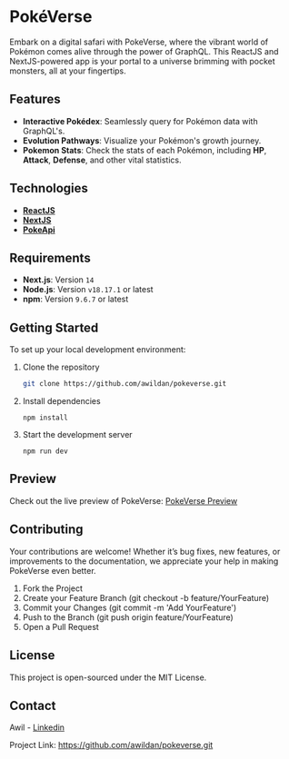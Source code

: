 # PokéVerse

Embark on a digital safari with PokeVerse, where the vibrant world of Pokémon comes alive through the power of GraphQL. This ReactJS and NextJS-powered app is your portal to a universe brimming with pocket monsters, all at your fingertips.

## Features

- **Interactive Pokédex**: Seamlessly query for Pokémon data with GraphQL's.
- **Evolution Pathways**: Visualize your Pokémon's growth journey.
- **Pokemon Stats**: Check the stats of each Pokémon, including **HP**, **Attack**, **Defense**, and other vital statistics.

## Technologies

- [**ReactJS**](https://react.dev/reference/react)
- [**NextJS**](https://nextjs.org/docs)
- [**PokeApi**](https://pokeapi.co/docs/graphql)

## Requirements

- **Next.js**: Version `14`
- **Node.js**: Version `v18.17.1` or latest
- **npm**: Version `9.6.7` or latest

## Getting Started

To set up your local development environment:

1. Clone the repository

   ```sh
   git clone https://github.com/awildan/pokeverse.git
   ```

2. Install dependencies

   ```console
   npm install
   ```

3. Start the development server

   ```console
   npm run dev
   ```

## Preview

Check out the live preview of PokeVerse: [PokeVerse Preview](https://pokeverse-awil.vercel.app/)

## Contributing

Your contributions are welcome! Whether it’s bug fixes, new features, or improvements to the documentation, we appreciate your help in making PokeVerse even better.

1. Fork the Project
2. Create your Feature Branch (git checkout -b feature/YourFeature)
3. Commit your Changes (git commit -m 'Add YourFeature')
4. Push to the Branch (git push origin feature/YourFeature)
5. Open a Pull Request

## License

This project is open-sourced under the MIT License.

## Contact

Awil - [Linkedin](https://www.linkedin.com/in/awildanf/)

Project Link: https://github.com/awildan/pokeverse.git

